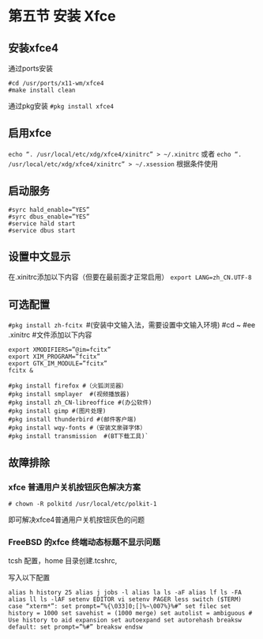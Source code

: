 # 第五节 安装 Xfce

## 安装xfce4

通过ports安装

```
#cd /usr/ports/x11-wm/xfce4
#make install clean
```

通过pkg安装
`#pkg install xfce4`

## 启用xfce

`echo “. /usr/local/etc/xdg/xfce4/xinitrc” > ~/.xinitrc`
或者
`echo “. /usr/local/etc/xdg/xfce4/xinitrc” > ~/.xsession`
根据条件使用

## 启动服务

```
#syrc hald_enable=”YES”
#syrc dbus_enable=”YES”
#service hald start
#service dbus start
```
## 设置中文显示

在.xinitrc添加以下内容（但要在最前面才正常启用）
`export LANG=zh_CN.UTF-8`

## 可选配置

`#pkg install zh-fcitx `#(安装中文输入法，需要设置中文输入环境)
#cd ~
#ee .xinitrc #文件添加以下内容

```
export XMODIFIERS=”@im=fcitx”
export XIM_PROGRAM=”fcitx”
export GTK_IM_MODULE=”fcitx”
fcitx &
```
```
#pkg install firefox #（火狐浏览器）
#pkg install smplayer  #(视频播放器)
#pkg install zh_CN-libreoffice #(办公软件)
#pkg install gimp #(图片处理)
#pkg install thunderbird #(邮件客户端)
#pkg install wqy-fonts #（安装文泉驿字体）
#pkg install transmission  #(BT下载工具)`
```
## 故障排除

### xfce 普通用户关机按钮灰色解决方案

`# chown -R polkitd /usr/local/etc/polkit-1`

即可解决xfce4普通用户关机按钮灰色的问题

### FreeBSD 的xfce 终端动态标题不显示问题

tcsh 配置，home 目录创建.tcshrc,

写入以下配置

```
alias h history 25 alias j jobs -l alias la ls -aF alias lf ls -FA alias ll ls -lAF setenv EDITOR vi setenv PAGER less switch ($TERM) case “xterm*”: set prompt=”%{\033]0;[]%~\007%}%#” set filec set history = 1000 set savehist = (1000 merge) set autolist = ambiguous # Use history to aid expansion set autoexpand set autorehash breaksw default: set prompt=”%#” breaksw endsw
```
